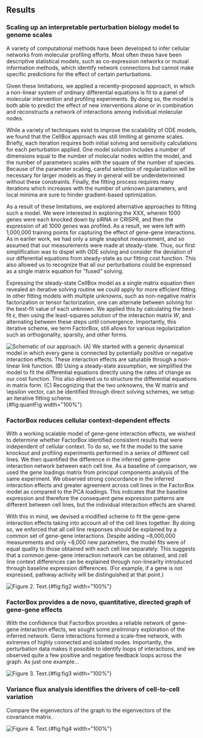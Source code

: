 ## Results

### Scaling up an interpretable perturbation biology model to genome scales

A variety of computational methods have been developed to infer cellular networks from molecular profiling efforts. Most often these have been descriptive statistical models, such as co-expression networks or mutual information methods, which identify network connections but cannot make specific predictions for the effect of certain perturbations. 


Given these limitations, we applied a recently-proposed approach, in which a non-linear system of ordinary differential equations is fit to a panel of molecular intervention and profiling experiments. By doing so, the model is both able to predict the effect of new interventions alone or in combination and reconstructs a network of interactions among individual molecular nodes.

While a variety of techniques exist to improve the scalability of ODE models, we found that the CellBox approach was still limiting at genome scales. Briefly, each iteration requires both initial solving and sensitivity calculations for each perturbation applied. One model solution includes a number of dimensions equal to the number of molecular nodes within the model, and the number of parameters scales with the square of the number of species. Because of the parameter scaling, careful selection of regularization will be necessary for larger models as they in general will be underdetermined without these constraints. Finally, the fitting process requires many iterations which increases with the number of unknown parameters, and local minima are sure to hinder gradient-based optimization.

As a result of these limitations, we explored alternative approaches to fitting such a model. We were interested in exploring the XXX, wherein 1000 genes were each knocked down by siRNA or CRISPR, and then the expression of all 1000 genes was profiled. As a result, we were left with 1,000,000 training points for capturing the effect of gene-gene interactions. As in earlier work, we had only a single snapshot measurement, and so assumed that our measurements were made at steady-state. Thus, our first simplification was to dispel with ODE solving and consider the deviation of our differential equations from steady-state as our fitting cost function. This also allowed us to recognize that all our perturbations could be expressed as a single matrix equation for "fused" solving.

Expressing the steady-state CellBox model as a single matrix equation then revealed an iterative solving routine we could apply for more efficient fitting. In other fitting models with multiple unknowns, such as non-negative matrix factorization or tensor factorization, one can alternate between solving for the best-fit value of each unknown. We applied this by calculating the best-fit $\epsilon$, then using the least-squares solution of the interaction matrix $W$, and alternating between these steps until convergence. Importantly, this iterative scheme, we term FactorBox, still allows for various regularization such as orthogonality, sparsity, and other forms.

![Schematic of our approach. (A) We started with a generic dynamical model in which every gene is connected by potentially positive or negative interaction effects. These interaction effects are saturable through a non-linear link function. (B) Using a steady-state assumption, we simplified the model to fit the differential equations directly using the rates of change as our cost function. This also allowed us to structure the differential equations in matrix form. (C) Recognizing that the two unknowns, the $W$ matrix and $\epsilon$ vector, can be identified through direct solving schemes, we setup an iterative fitting scheme.](figure1.svg){#fig:quantFig width="100%"}

### FactorBox reduces cellular context-dependent effects

With a working scalable model of gene-gene interaction effects, we wished to determine whether FactorBox identified consistent results that were independent of cellular context. To do so, we fit the model to the same knockout and profiling experiments performed in a series of different cell lines. We then quantified the difference in the inferred gene-gene interaction network between each cell line. As a baseline of comparison, we used the gene loadings matrix from principal components analysis of the same experiment. We observed strong concordance in the inferred interaction effects and greater agreement across cell lines in the FactorBox model as compared to the PCA loadings. This indicates that the baseline expression and therefore the consequent gene expression patterns are different between cell lines, but the individual interaction effects are shared.

With this in mind, we devised a modified scheme to fit the gene-gene interaction effects taking into account all of the cell lines together. By doing so, we enforced that all cell line responses should be explained by a common set of gene-gene interactions. Despite adding ~8,000,000 measurements and only ~8,000 new parameters, the model fits were of equal quality to those obtained with each cell line separately. This suggests that a common gene-gene interaction network can be obtained, and cell line context differences can be explained through non-linearity introduced through baseline expression differences. (For example, if a gene is not expressed, pathway activity will be distinguished at that point.)

![**Figure 2.** Text.](figure2.svg "Figure 2"){#fig:fig2 width="100%"}

### FactorBox provides a de novo, quantitative, directed graph of gene-gene effects

With the confidence that FactorBox provides a reliable network of gene-gene interaction effects, we sought some preliminary exploration of the inferred network. Gene interactions formed a scale-free network, with extremes of highly connected and isolated nodes. Importantly, the perturbation data makes it possible to identify loops of interactions, and we observed quite a few positive and negative feedback loops across the graph. As just one example...

![**Figure 3.** Text.](figure3.svg "Figure 3"){#fig:fig3 width="100%"}

### Variance flux analysis identifies the drivers of cell-to-cell variation

Compare the eigenvectors of the graph to the eigenvectors of the covariance matrix.


![**Figure 4.** Text.](figure4.svg "Figure 4"){#fig:fig4 width="100%"}
